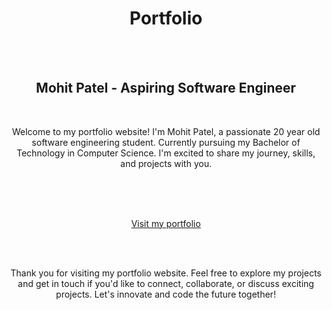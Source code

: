 <h1 align="center"> Portfolio </h1>
<br><br>

<h2 align="center">Mohit Patel - Aspiring Software Engineer</h2>
<br>

<p align="center">Welcome to my portfolio website! I'm Mohit Patel, a passionate 20 year old software engineering student. Currently pursuing my Bachelor of Technology in Computer Science. I'm excited to share my journey, skills, and projects with you.</p>
<br><br><br>

<p align="center">
<a href="https://ronak-paul.vercel.app">Visit my portfolio</a>
</p>

<br><br>

<p align="center" > Thank you for visiting my portfolio website. Feel free to explore my projects and get in touch if you'd like to connect, collaborate, or discuss exciting projects. Let's innovate and code the future together!</p>
